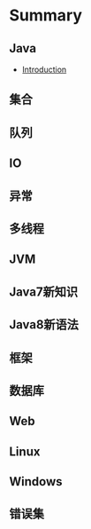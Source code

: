 # Summary

## Java
* [Introduction](README.md)

## 集合

## 队列

## IO

## 异常

## 多线程

## JVM

## Java7新知识

## Java8新语法

## 框架

## 数据库

## Web

## Linux

## Windows

## 错误集

